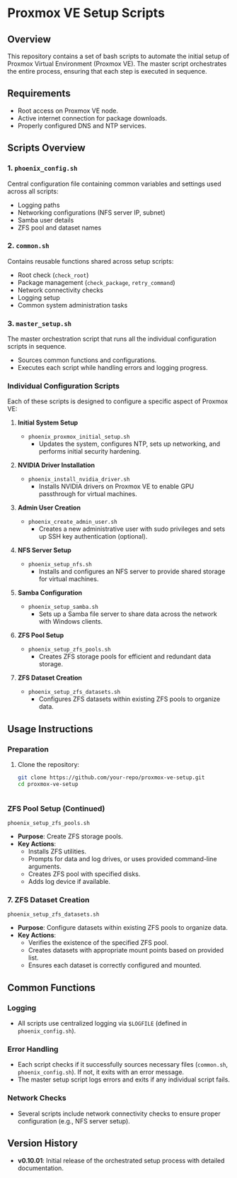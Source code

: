 # Proxmox VE Setup Scripts

## Overview
This repository contains a set of bash scripts to automate the initial setup of Proxmox Virtual Environment (Proxmox VE). The master script orchestrates the entire process, ensuring that each step is executed in sequence.

## Requirements
- Root access on Proxmox VE node.
- Active internet connection for package downloads.
- Properly configured DNS and NTP services.

## Scripts Overview

### 1. `phoenix_config.sh`
Central configuration file containing common variables and settings used across all scripts:
- Logging paths
- Networking configurations (NFS server IP, subnet)
- Samba user details
- ZFS pool and dataset names

### 2. `common.sh`
Contains reusable functions shared across setup scripts:
- Root check (`check_root`)
- Package management (`check_package`, `retry_command`)
- Network connectivity checks
- Logging setup
- Common system administration tasks

### 3. `master_setup.sh`
The master orchestration script that runs all the individual configuration scripts in sequence.
- Sources common functions and configurations.
- Executes each script while handling errors and logging progress.

### Individual Configuration Scripts
Each of these scripts is designed to configure a specific aspect of Proxmox VE:

1. **Initial System Setup**
   - `phoenix_proxmox_initial_setup.sh`
     - Updates the system, configures NTP, sets up networking, and performs initial security hardening.

2. **NVIDIA Driver Installation**
   - `phoenix_install_nvidia_driver.sh`
     - Installs NVIDIA drivers on Proxmox VE to enable GPU passthrough for virtual machines.

3. **Admin User Creation**
   - `phoenix_create_admin_user.sh`
     - Creates a new administrative user with sudo privileges and sets up SSH key authentication (optional).

4. **NFS Server Setup**
   - `phoenix_setup_nfs.sh`
     - Installs and configures an NFS server to provide shared storage for virtual machines.

5. **Samba Configuration**
   - `phoenix_setup_samba.sh`
     - Sets up a Samba file server to share data across the network with Windows clients.

6. **ZFS Pool Setup**
   - `phoenix_setup_zfs_pools.sh`
     - Creates ZFS storage pools for efficient and redundant data storage.

7. **ZFS Dataset Creation**
   - `phoenix_setup_zfs_datasets.sh`
     - Configures ZFS datasets within existing ZFS pools to organize data.

## Usage Instructions

### Preparation
1. Clone the repository:
   ```bash
   git clone https://github.com/your-repo/proxmox-ve-setup.git
   cd proxmox-ve-setup



### ZFS Pool Setup (Continued)
`phoenix_setup_zfs_pools.sh`
- **Purpose**: Create ZFS storage pools.
- **Key Actions**:
  - Installs ZFS utilities.
  - Prompts for data and log drives, or uses provided command-line arguments.
  - Creates ZFS pool with specified disks.
  - Adds log device if available.

### 7. ZFS Dataset Creation
`phoenix_setup_zfs_datasets.sh`
- **Purpose**: Configure datasets within existing ZFS pools to organize data.
- **Key Actions**:
  - Verifies the existence of the specified ZFS pool.
  - Creates datasets with appropriate mount points based on provided list.
  - Ensures each dataset is correctly configured and mounted.

## Common Functions

### Logging
- All scripts use centralized logging via `$LOGFILE` (defined in `phoenix_config.sh`).

### Error Handling
- Each script checks if it successfully sources necessary files (`common.sh`, `phoenix_config.sh`). If not, it exits with an error message.
- The master setup script logs errors and exits if any individual script fails.

### Network Checks
- Several scripts include network connectivity checks to ensure proper configuration (e.g., NFS server setup).

## Version History
- **v0.10.01**: Initial release of the orchestrated setup process with detailed documentation.